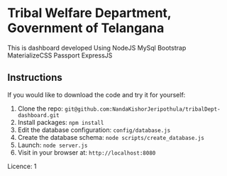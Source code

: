 # Tribal Welfare Department, Government of Telangana
This is dashboard developed Using 
NodeJS
MySql
Bootstrap
MaterializeCSS
Passport
ExpressJS

## Instructions

If you would like to download the code and try it for yourself:

1. Clone the repo: `git@github.com:NandaKishorJeripothula/tribalDept-dashboard.git`
1. Install packages: `npm install`
1. Edit the database configuration: `config/database.js`
1. Create the database schema: `node scripts/create_database.js`
1. Launch: `node server.js`
1. Visit in your browser at: `http://localhost:8080`


Licence: 1

